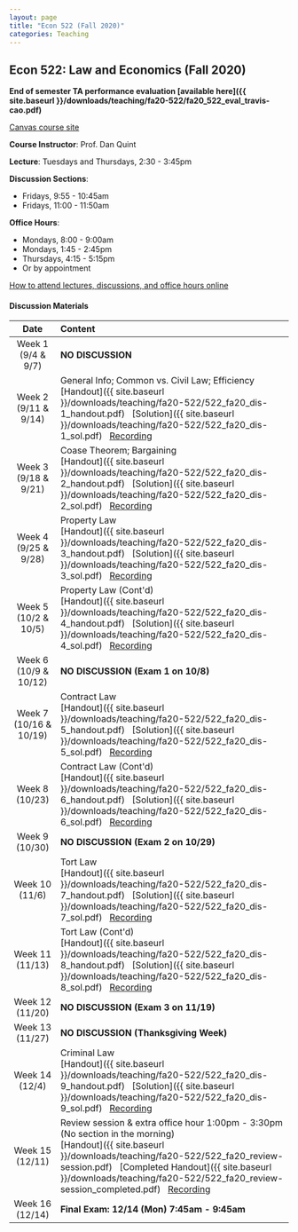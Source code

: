 ```yaml
---
layout: page
title: "Econ 522 (Fall 2020)"
categories: Teaching
---
```


## Econ 522: Law and Economics (Fall 2020)

**End of semester TA performance evaluation [available here]({{ site.baseurl }}/downloads/teaching/fa20-522/fa20_522_eval_travis-cao.pdf)**

[Canvas course site](https://canvas.wisc.edu/courses/218041)

**Course Instructor**: Prof. Dan Quint

**Lecture**: Tuesdays and Thursdays, 2:30 - 3:45pm

**Discussion Sections**:
* Fridays, 9:55 - 10:45am
* Fridays, 11:00 - 11:50am

**Office Hours**:
* Mondays, 8:00 - 9:00am
* Mondays, 1:45 - 2:45pm
* Thursdays, 4:15 - 5:15pm
* Or by appointment

[How to attend lectures, discussions, and office hours online](https://canvas.wisc.edu/courses/218041/pages/how-to-join-live-lecture-slash-discussion-section-slash-office-hours)

#### Discussion Materials

|     Date    |                     Content                     |
|:-----------:|	:---------------------------------------------- |
| Week 1 <br> (9/4 & 9/7) | **NO DISCUSSION** |
| Week 2 <br> (9/11 & 9/14) | General Info; Common vs. Civil Law; Efficiency <br> [Handout]({{ site.baseurl }}/downloads/teaching/fa20-522/522_fa20_dis-1_handout.pdf) &nbsp; [Solution]({{ site.baseurl }}/downloads/teaching/fa20-522/522_fa20_dis-1_sol.pdf) &nbsp; [Recording](https://youtu.be/h04jCxbrObs) |
| Week 3 <br> (9/18 & 9/21) | Coase Theorem; Bargaining <br> [Handout]({{ site.baseurl }}/downloads/teaching/fa20-522/522_fa20_dis-2_handout.pdf) &nbsp; [Solution]({{ site.baseurl }}/downloads/teaching/fa20-522/522_fa20_dis-2_sol.pdf) &nbsp; [Recording](https://youtu.be/OFC5Wqo-PEQ)|
| Week 4 <br> (9/25 & 9/28) | Property Law <br> [Handout]({{ site.baseurl }}/downloads/teaching/fa20-522/522_fa20_dis-3_handout.pdf) &nbsp; [Solution]({{ site.baseurl }}/downloads/teaching/fa20-522/522_fa20_dis-3_sol.pdf) &nbsp; [Recording](https://youtu.be/QbCXHMZHNsI)|
| Week 5 <br> (10/2 & 10/5) | Property Law (Cont'd) <br> [Handout]({{ site.baseurl }}/downloads/teaching/fa20-522/522_fa20_dis-4_handout.pdf) &nbsp; [Solution]({{ site.baseurl }}/downloads/teaching/fa20-522/522_fa20_dis-4_sol.pdf) &nbsp; [Recording](https://youtu.be/Xz1xgvh2azQ)|
| Week 6 <br> (10/9 & 10/12) | **NO DISCUSSION (Exam 1 on 10/8)** |
| Week 7 <br> (10/16 & 10/19) | Contract Law <br> [Handout]({{ site.baseurl }}/downloads/teaching/fa20-522/522_fa20_dis-5_handout.pdf) &nbsp; [Solution]({{ site.baseurl }}/downloads/teaching/fa20-522/522_fa20_dis-5_sol.pdf) &nbsp; [Recording](https://youtu.be/UMgUXfj--ns)|
| Week 8 <br> (10/23) | Contract Law (Cont'd) <br> [Handout]({{ site.baseurl }}/downloads/teaching/fa20-522/522_fa20_dis-6_handout.pdf) &nbsp; [Solution]({{ site.baseurl }}/downloads/teaching/fa20-522/522_fa20_dis-6_sol.pdf) &nbsp; [Recording](https://youtu.be/k6AFAftc8as) |
| Week 9 <br> (10/30) | **NO DISCUSSION (Exam 2 on 10/29)** |
| Week 10 <br> (11/6) | Tort Law <br> [Handout]({{ site.baseurl }}/downloads/teaching/fa20-522/522_fa20_dis-7_handout.pdf) &nbsp; [Solution]({{ site.baseurl }}/downloads/teaching/fa20-522/522_fa20_dis-7_sol.pdf) &nbsp; [Recording](https://youtu.be/ySGrLn1kn1U)|
| Week 11 <br> (11/13) | Tort Law (Cont'd) <br> [Handout]({{ site.baseurl }}/downloads/teaching/fa20-522/522_fa20_dis-8_handout.pdf) &nbsp; [Solution]({{ site.baseurl }}/downloads/teaching/fa20-522/522_fa20_dis-8_sol.pdf) &nbsp; [Recording](https://youtu.be/CMCv4EkkGgE)|
| Week 12 <br> (11/20) | **NO DISCUSSION (Exam 3 on 11/19)** |
| Week 13 <br> (11/27) | **NO DISCUSSION (Thanksgiving Week)** |
| Week 14 <br> (12/4) | Criminal Law <br> [Handout]({{ site.baseurl }}/downloads/teaching/fa20-522/522_fa20_dis-9_handout.pdf) &nbsp; [Solution]({{ site.baseurl }}/downloads/teaching/fa20-522/522_fa20_dis-9_sol.pdf) &nbsp; [Recording](https://youtu.be/5j7HJ4fjmbA) | 
| Week 15 <br> (12/11) | Review session & extra office hour 1:00pm - 3:30pm (No section in the morning) <br> [Handout]({{ site.baseurl }}/downloads/teaching/fa20-522/522_fa20_review-session.pdf) &nbsp; [Completed Handout]({{ site.baseurl }}/downloads/teaching/fa20-522/522_fa20_review-session_completed.pdf) &nbsp; [Recording](https://youtu.be/bhJp2xBZjBE) |
| Week 16 <br> (12/14) | **Final Exam: 12/14 (Mon) 7:45am - 9:45am** |